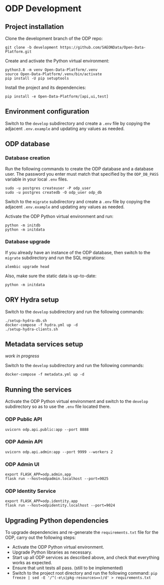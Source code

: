 # ODP Development

## Project installation
Clone the development branch of the ODP repo:

    git clone -b development https://github.com/SAEONData/Open-Data-Platform.git

Create and activate the Python virtual environment:

    python3.8 -m venv Open-Data-Platform/.venv
    source Open-Data-Platform/.venv/bin/activate
    pip install -U pip setuptools

Install the project and its dependencies:

    pip install -e Open-Data-Platform/[api,ui,test]

## Environment configuration
Switch to the `develop` subdirectory and create a `.env` file by copying the adjacent
`.env.example` and updating any values as needed.

## ODP database

### Database creation
Run the following commands to create the ODP database and a database user. The password you
enter must match that specified by the `ODP_DB_PASS` variable in your local `.env` files.

    sudo -u postgres createuser -P odp_user
    sudo -u postgres createdb -O odp_user odp_db

Switch to the `migrate` subdirectory and create a `.env` file by copying the adjacent
`.env.example` and updating any values as needed.

Activate the ODP Python virtual environment and run:

    python -m initdb
    python -m initdata

### Database upgrade
If you already have an instance of the ODP database, then switch to the `migrate` subdirectory
and run the SQL migrations:

    alembic upgrade head

Also, make sure the static data is up-to-date:

    python -m initdata

## ORY Hydra setup
Switch to the `develop` subdirectory and run the following commands:

    ./setup-hydra-db.sh
    docker-compose -f hydra.yml up -d
    ./setup-hydra-clients.sh

## Metadata services setup
_work in progress_

Switch to the `develop` subdirectory and run the following commands:

    docker-compose -f metadata.yml up -d

## Running the services
Activate the ODP Python virtual environment and switch to the `develop` subdirectory
so as to use the `.env` file located there.

### ODP Public API
    uvicorn odp.api.public:app --port 8888

### ODP Admin API
    uvicorn odp.api.admin:app --port 9999 --workers 2

### ODP Admin UI
    export FLASK_APP=odp.admin.app
    flask run --host=odpadmin.localhost --port=9025

### ODP Identity Service
    export FLASK_APP=odp.identity.app
    flask run --host=odpidentity.localhost --port=9024

## Upgrading Python dependencies
To upgrade dependencies and re-generate the `requirements.txt` file for the ODP,
carry out the following steps:

- Activate the ODP Python virtual environment.
- Upgrade Python libraries as necessary.
- Start up all ODP services as described above, and check that everything works as expected.
- Ensure that unit tests all pass. (still to be implemented)
- Switch to the project root directory and run the following command:
`pip freeze | sed -E '/^(-e\s|pkg-resources==)/d' > requirements.txt`
